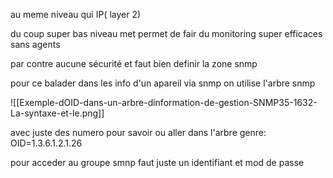 
au meme niveau qui IP( layer 2)

du coup super bas niveau met permet de fair du monitoring super efficaces sans agents

par contre aucune sécurité et faut bien definir la zone snmp 

pour ce balader dans les info d'un apareil via snmp on utilise l'arbre snmp

![[Exemple-dOID-dans-un-arbre-dinformation-de-gestion-SNMP35-1632-La-syntaxe-et-le.png]]

avec juste des numero pour savoir ou aller dans l'arbre genre:
OID=1.3.6.1.2.1.26


pour acceder au groupe smnp faut juste un identifiant et mod de passe